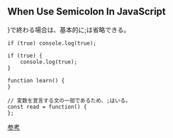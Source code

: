 ## When Use Semicolon In JavaScript

}で終わる場合は、基本的に;は省略できる。

```
if (true) console.log(true);

if (true) {
    console.log(true);
}

function learn() {
}

// 変数を宣言する文の一部であるため、;はいる。
const read = function() {
};
```

[参考](https://jsprimer.net/basic/statement-expression/)